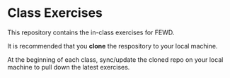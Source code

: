 # Class Exercises

This repository contains the in-class exercises for FEWD.

It is recommended that you __clone__ the respository to your local machine.

At the beginning of each class, sync/update the cloned repo on your local machine to pull down the latest exercises.
